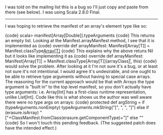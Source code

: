 I was told on the mailing list this is a bug so I'll just copy and paste from there (see below). I was using Scala 2.8.0 Final.

---

I was hoping to retrieve the manifest of an array's element type like so:

{code}
scala> manifest[Array[Double]].typeArguments
{code}
This returns an empty list. Looking at the Manifest.arrayManifest method, I see that it is implemented as
{code}
override def arrayManifest: Manifest[Array[T]] =
    Manifest.classType[Array[T]](arrayClass[T](erasure))
{code}
This explains why the above retuns Nil but it looks like implementing it as
{code}
  override def arrayManifest: Manifest[Array[T]] =
    Manifest.classType[Array[T]](arrayClass[T](erasure), this)
{code}
would solve the problem.
After looking at it I'm not sure it's a bug, or at least not sure it's not intentional.  I would agree it's undesirable, and one ought to be able to retrieve type arguments without having to special case arrays.  The reasoning for the current approach would be that with Arrays the type argument is "built in" to the top level manifest, so you don't actually have type arguments: i.e. Array[Int] has a first-class runtime representation, unlike List[Int].  Code like this is what shows us the author was well aware there were no type args on arrays:
{code}
protected def argString = 
  if (typeArguments.nonEmpty) typeArguments.mkString("[", ", ", "]")
  else if (erasure.isArray) "["+ClassManifest.fromClass(erasure.getComponentType)+"]"
  else ""  
{code}
So I won't touch this pending feedback.  (The suggested patch does have the intended effect.)
